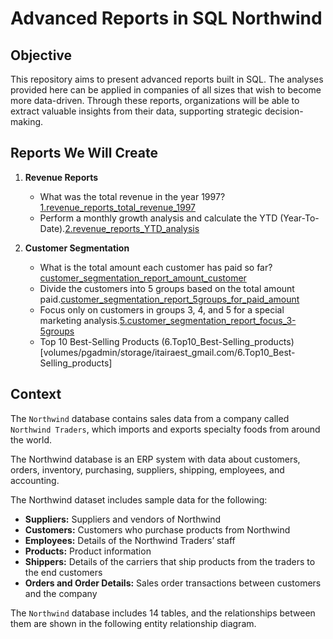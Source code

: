 # Advanced Reports in SQL Northwind

## Objective

This repository aims to present advanced reports built in SQL. The analyses provided here can be applied in companies of all sizes that wish to become more data-driven. Through these reports, organizations will be able to extract valuable insights from their data, supporting strategic decision-making.

## Reports We Will Create

1. **Revenue Reports**
   - What was the total revenue in the year 1997? [1.revenue_reports_total_revenue_1997](volumes/pgadmin/storage/itairaest_gmail.com/1.revenue_reports_total_revenue_1997)
   - Perform a monthly growth analysis and calculate the YTD (Year-To-Date).[2.revenue_reports_YTD_analysis](volumes/pgadmin/storage/itairaest_gmail.com/2.revenue_reports_YTD_analysis)

2. **Customer Segmentation**
   - What is the total amount each customer has paid so far?[customer_segmentation_report_amount_customer](volumes/pgadmin/storage/itairaest_gmail.com/3.customer_segmentation_report_amount_customer)  
   - Divide the customers into 5 groups based on the total amount paid.[customer_segmentation_report_5groups_for_paid_amount](volumes/pgadmin/storage/itairaest_gmail.com/4.customer_segmentation_report_5groups_for_paid_amount)  
   - Focus only on customers in groups 3, 4, and 5 for a special marketing analysis.[5.customer_segmentation_report_focus_3-5groups](volumes/pgadmin/storage/itairaest_gmail.com/5.customer_segmentation_report_focus_3-5groups)
   - Top 10 Best-Selling Products (6.Top10_Best-Selling_products)[volumes/pgadmin/storage/itairaest_gmail.com/6.Top10_Best-Selling_products]

## Context

The `Northwind` database contains sales data from a company called `Northwind Traders`, which imports and exports specialty foods from around the world.

The Northwind database is an ERP system with data about customers, orders, inventory, purchasing, suppliers, shipping, employees, and accounting.

The Northwind dataset includes sample data for the following:

- **Suppliers:** Suppliers and vendors of Northwind  
- **Customers:** Customers who purchase products from Northwind  
- **Employees:** Details of the Northwind Traders’ staff  
- **Products:** Product information  
- **Shippers:** Details of the carriers that ship products from the traders to the end customers  
- **Orders and Order Details:** Sales order transactions between customers and the company  

The `Northwind` database includes 14 tables, and the relationships between them are shown in the following entity relationship diagram.

